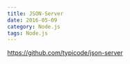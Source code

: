 ```yaml
---
title: JSON-Server
date: 2016-05-09
category: Node.js
tags: Node.js
---
```


https://github.com/typicode/json-server
